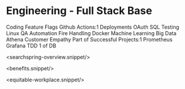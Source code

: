 # Engineering - Full Stack Base

<skills>
Coding
Feature Flags
Github Actions:1
Deployments
OAuth
SQL
Testing
Linux
QA Automation
Fire Handling
Docker
Machine Learning
Big Data
Athena
Customer Empathy
Part of Successful Projects:1
Prometheus
Grafana
TDD
1 of DB
</skills>

<inherit doc="engineering-base.md"/>

<searchspring-overview.snippet/>

<benefits.snippet/>

<equitable-workplace.snippet/>
